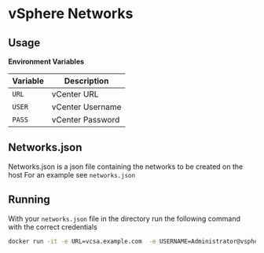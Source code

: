 # vSphere Networks

## Usage

**Environment Variables**

| Variable | Description      |
| :------- | ---------------- |
| `URL`    | vCenter URL      |
| `USER`   | vCenter Username |
| `PASS`   | vCenter Password |

## Networks.json

Networks.json is a json file containing the networks to be created on the host
For an example see `networks.json`

## Running

With your `networks.json` file in the directory run the following command with the correct credentials

```bash
docker run -it -e URL=vcsa.example.com  -e USERNAME=Administrator@vsphere.local  -e PASSWORD=password -v $PWD/networks.json:/app/networks.json  docker.pkg.github.com/kristianfjones/vsphere-networks/vcenter-network:latest
```
